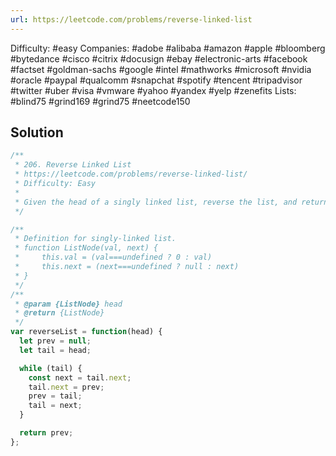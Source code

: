 ```yaml
---
url: https://leetcode.com/problems/reverse-linked-list
---
```


Difficulty: #easy
Companies: #adobe #alibaba #amazon #apple #bloomberg #bytedance #cisco #citrix #docusign #ebay #electronic-arts #facebook #factset #goldman-sachs #google #intel #mathworks #microsoft #nvidia #oracle #paypal #qualcomm #snapchat #spotify #tencent #tripadvisor #twitter #uber #visa #vmware #yahoo #yandex #yelp #zenefits
Lists: #blind75 #grind169 #grind75 #neetcode150

## Solution

```javascript
/**
 * 206. Reverse Linked List
 * https://leetcode.com/problems/reverse-linked-list/
 * Difficulty: Easy
 *
 * Given the head of a singly linked list, reverse the list, and return the reversed list.
 */

/**
 * Definition for singly-linked list.
 * function ListNode(val, next) {
 *     this.val = (val===undefined ? 0 : val)
 *     this.next = (next===undefined ? null : next)
 * }
 */
/**
 * @param {ListNode} head
 * @return {ListNode}
 */
var reverseList = function(head) {
  let prev = null;
  let tail = head;

  while (tail) {
    const next = tail.next;
    tail.next = prev;
    prev = tail;
    tail = next;
  }

  return prev;
};

```
